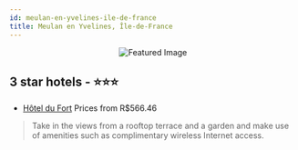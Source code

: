 ```yaml
---
id: meulan-en-yvelines-ile-de-france
title: Meulan en Yvelines, Île-de-France
---
```


<center><img src="https://i.travelapi.com/hotels/29000000/28800000/28796100/28796099/ff464af8_z.jpg" alt="Featured Image" /></center>


##  3 star hotels - ⭐️⭐️⭐️

-    [Hôtel du Fort](https://us.hurb.com/hotels/meulan-en-yvelines/hotel-du-fort-JNP-JP747149?cmp=18055) Prices from R$566.46
   > Take in the views from a rooftop terrace and a garden and make use of amenities such as complimentary wireless Internet access.
